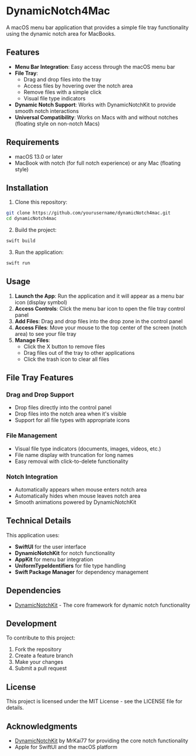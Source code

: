 # DynamicNotch4Mac

A macOS menu bar application that provides a simple file tray functionality using the dynamic notch area for MacBooks.

## Features

- **Menu Bar Integration**: Easy access through the macOS menu bar
- **File Tray**: 
  - Drag and drop files into the tray
  - Access files by hovering over the notch area
  - Remove files with a simple click
  - Visual file type indicators
- **Dynamic Notch Support**: Works with DynamicNotchKit to provide smooth notch interactions
- **Universal Compatibility**: Works on Macs with and without notches (floating style on non-notch Macs)

## Requirements

- macOS 13.0 or later
- MacBook with notch (for full notch experience) or any Mac (floating style)

## Installation

1. Clone this repository:
```bash
git clone https://github.com/yourusername/dynamicNotch4mac.git
cd dynamicNotch4mac
```

2. Build the project:
```bash
swift build
```

3. Run the application:
```bash
swift run
```

## Usage

1. **Launch the App**: Run the application and it will appear as a menu bar icon (display symbol)
2. **Access Controls**: Click the menu bar icon to open the file tray control panel
3. **Add Files**: Drag and drop files into the drop zone in the control panel
4. **Access Files**: Move your mouse to the top center of the screen (notch area) to see your file tray
5. **Manage Files**: 
   - Click the X button to remove files
   - Drag files out of the tray to other applications
   - Click the trash icon to clear all files

## File Tray Features

### Drag and Drop Support
- Drop files directly into the control panel
- Drop files into the notch area when it's visible
- Support for all file types with appropriate icons

### File Management
- Visual file type indicators (documents, images, videos, etc.)
- File name display with truncation for long names
- Easy removal with click-to-delete functionality

### Notch Integration
- Automatically appears when mouse enters notch area
- Automatically hides when mouse leaves notch area
- Smooth animations powered by DynamicNotchKit

## Technical Details

This application uses:
- **SwiftUI** for the user interface
- **DynamicNotchKit** for notch functionality
- **AppKit** for menu bar integration
- **UniformTypeIdentifiers** for file type handling
- **Swift Package Manager** for dependency management

## Dependencies

- [DynamicNotchKit](https://github.com/MrKai77/DynamicNotchKit) - The core framework for dynamic notch functionality

## Development

To contribute to this project:

1. Fork the repository
2. Create a feature branch
3. Make your changes
4. Submit a pull request

## License

This project is licensed under the MIT License - see the LICENSE file for details.

## Acknowledgments

- [DynamicNotchKit](https://github.com/MrKai77/DynamicNotchKit) by MrKai77 for providing the core notch functionality
- Apple for SwiftUI and the macOS platform 